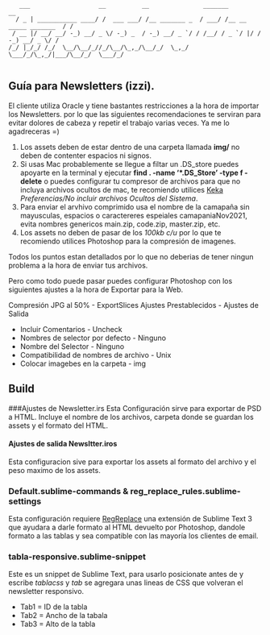 ```
   ___                   __          __               _______                       __
  / _ | ___________ ____/ /  ___ ___/ /__ _______ _  / ___/ /__ __  _____ _______  / /
 / __ |/ __/ __/ -_) __/ _ \/ -_) _  / -_) __/ _ `/ / /__/ / _ `/ |/ / -_) __/ _ \/ / 
/_/ |_/_/ /_/  \__/\__/_//_/\__/\_,_/\__/_/  \_,_/  \___/_/\_,_/|___/\__/_/  \___/_/  
                                                                                      
```
                                                                                
## Guía para Newsletters (izzi). 

El cliente utiliza Oracle y tiene bastantes restricciones a la hora de importar los Newsletters. 
por lo que las siguientes recomendaciones te serviran para evitar dolores de cabeza y repetir el trabajo varias veces. Ya me lo agadreceras =) 

1. Los assets deben de estar dentro de una carpeta llamada **img/** no deben de contenter espacios ni signos. 
2. Si usas Mac probablemente se llegue a filtar un .DS_store puedes apoyarte en la terminal y ejecutar **find . -name ‘*.DS_Store’ -type f -delete** o puedes configurar tu compresor de archivos para que no incluya archivos ocultos de mac, te recomiendo utilices [Keka](http://www.kekaosx.com/es/) _Preferencias/No incluir archivos Ocultos del Sistema_.
3. Para enviar el arvhivo comprimido usa el nombre de la camapaña sin mayusculas, espacios o caractereres espeiales camapaniaNov2021, evita nombres genericos main.zip, code.zip, master.zip, etc.
4. Los assets no deben de pasar de los _100kb c/u_ por lo que te recomiendo utilices Photoshop para la compresión de imagenes. 

Todos los puntos estan detallados por lo que no deberias de tener ningun problema a la hora de enviar tus archivos.

Pero como todo puede pasar puedes configurar Photoshop con los siguientes ajustes a la hora de Exportar para la Web. 

Compresión JPG al 50% - ExportSlices 
Ajustes Prestablecidos - Ajustes de Salida
- Incluir Comentarios - Uncheck 
- Nombres de selector por defecto - Ninguno
- Nombre del Selector - Ninguno
- Compatibilidad de nombres de archivo - Unix
- Colocar imagebes en la carpeta - img 

## Build
###Ajustes de Newsletter.irs
Esta Configuración sirve para exportar de PSD a HTML. 
Incluye el nombre de los archivos, carpeta donde se guardan los assets y el formato del HTML.

#### Ajustes de salida Newsltter.iros
Esta configuracion sive para exportar los assets al formato del archivo y el peso maximo de los assets. 

### Default.sublime-commands & reg_replace_rules.sublime-settings
Esta configuración requiere [RegReplace](https://github.com/facelessuser/RegReplace) una extensión de Sublime Text 3 que ayudara a darle formato al HTML devuelto por Photoshop, dandole formato a las tablas y sea compatible con las mayoría los clientes de email.

### tabla-responsive.sublime-snippet
Este es un snippet de Sublime Text, para usarlo posicionate antes de _<head>_ y escribe _tablacss_ y _tab_ se agregara unas lineas de CSS que volveran el newsletter responsivo.
- Tab1 = ID de la tabla 
- Tab2 = Ancho de la tabala
- Tab3 = Alto de la tabla

